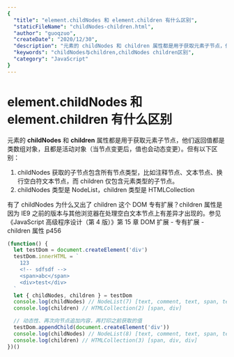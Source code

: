 ```yaml
---
{
  "title": "element.childNodes 和 element.children 有什么区别",
  "staticFileName": "childNodes-children.html",
  "author": "guoqzuo",
  "createDate": "2020/12/30",
  "description": "元素的 childNodes 和 children 属性都是用于获取元素子节点，他们返回值都是类数组对象，且都是活动对象（当节点变更后，值也会动态变更）。但有以下区别：1. childNodes 获取的子节点包含所有节点类型，比如注释节点、文本节点、换行空白符文本节点，而 children 仅包含元素类型的子节点。2. childNodes 类型是 NodeList，HTMLCollection 类型是 HTMLCollection",
  "keywords": "childNodes与children,childNodes children区别",
  "category": "JavaScript"
}
---
```

# element.childNodes 和 element.children 有什么区别
元素的 **childNodes** 和 **children** 属性都是用于获取元素子节点，他们返回值都是类数组对象，且都是活动对象（当节点变更后，值也会动态变更）。但有以下区别：
1. childNodes 获取的子节点包含所有节点类型，比如注释节点、文本节点、换行空白符文本节点，而 children 仅包含元素类型的子节点。
2. childNodes 类型是 NodeList，children 类型是 HTMLCollection

有了 childNodes 为什么又出了 children 这个 DOM 专有扩展？children 属性是因为 IE9 之前的版本与其他浏览器在处理空白文本节点上有差异才出现的。参见 《JavaScript 高级程序设计（第 4 版）》第 15 章 DOM 扩展 - 专有扩展 - children 属性 p456
```js
(function() {
  let testDom = document.createElement('div')
  testDom.innerHTML = `
    123
    <!-- sdfsdf -->
    <span>abc</span>
    <div>test</div>
  `
  let { childNodes, children } = testDom
  console.log(childNodes) // NodeList(7) [text, comment, text, span, text, div, text]
  console.log(children) // HTMLCollection(2) [span, div]

  // 动态性、再次向节点追加内容，再打印之前获取的值
  testDom.appendChild(document.createElement('div'))
  console.log(childNodes) // NodeList(8) [text, comment, text, span, text, div, text, div]
  console.log(children) // HTMLCollection(3) [span, div, div]
})()
```